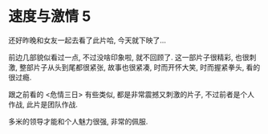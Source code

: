 # 速度与激情 5

还好昨晚和女友一起去看了此片哈, 今天就下映了…

前边几部貌似看过一点, 不过没啥印象啦, 就不回顾了. 这一部片子很精彩, 也很刺激, 整部片子从头到尾都很紧张, 故事也很紧凑, 时而开怀大笑, 时而握紧拳头, 看的很过瘾.

跟之前看的 <危情三日> 有些类似, 都是非常震撼又刺激的片子, 不过前者是个人作战, 此片是团队作战.

多米的领导才能和个人魅力很强, 非常的佩服.
